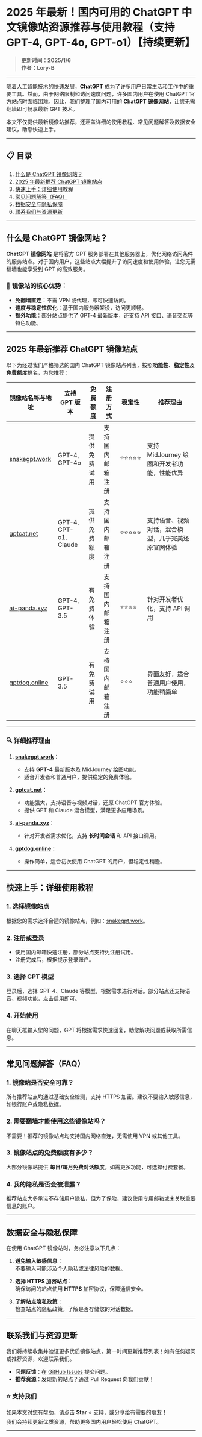 # **2025 年最新！国内可用的 ChatGPT 中文镜像站资源推荐与使用教程（支持 GPT-4, GPT-4o, GPT-o1）【持续更新】**

> **更新时间：2025/1/6**  
> **作者：Lory-B**

---

随着人工智能技术的快速发展，**ChatGPT** 成为了许多用户日常生活和工作中的重要工具。然而，由于网络限制和访问速度问题，许多国内用户在使用 ChatGPT 官方站点时面临困难。因此，我们整理了国内可用的 **ChatGPT 镜像网站**，让您无需翻墙即可畅享最新 GPT 技术。

本文不仅提供最新镜像站推荐，还涵盖详细的使用教程、常见问题解答及数据安全建议，助您快速上手。

---

## **📋 目录**

1. [什么是 ChatGPT 镜像网站？](#什么是-chatgpt-镜像网站)  
2. [2025 年最新推荐 ChatGPT 镜像站点](#2025-年最新推荐-chatgpt-镜像站点)  
3. [快速上手：详细使用教程](#快速上手详细使用教程)  
4. [常见问题解答（FAQ）](#常见问题解答faq)  
5. [数据安全与隐私保障](#数据安全与隐私保障)  
6. [联系我们与资源更新](#联系我们与资源更新)  

---

## **什么是 ChatGPT 镜像网站？**

**ChatGPT 镜像网站** 是将官方 GPT 服务部署在其他服务器上，优化网络访问条件的服务站点。对于国内用户，这些站点大幅提升了访问速度和使用体验，让您无需翻墙也能享受到 GPT 的高效服务。

### 🌟 **镜像站的核心优势**：

- **免翻墙直连**：不需 VPN 或代理，即可快速访问。  
- **速度与稳定性优化**：基于国内服务器架设，访问更顺畅。  
- **额外功能**：部分站点提供了 GPT-4 最新版本，还支持 API 接口、语音交互等特色功能。  

---

## **2025 年最新推荐 ChatGPT 镜像站点**

以下为经过我们严格筛选的国内 ChatGPT 镜像站点列表，按照**功能性**、**稳定性**及**免费额度**排名，为您推荐：

| **镜像站名称与地址**                     | **支持 GPT 版本**       | **免费额度** | **注册方式**      | **稳定性** | **推荐理由**                                       |
|-----------------------------------------|-----------------------|--------------|------------------|------------|--------------------------------------------------|
| [snakegpt.work](https://snakegpt.work)   | GPT-4, GPT-4o         | 提供免费试用 | 支持国内邮箱注册   | ⭐⭐⭐⭐⭐    | 支持 MidJourney 绘图和开发者功能，性能优异         |
| [gptcat.net](https://gptcat.net)         | GPT-4, GPT-o1, Claude | 提供免费额度 | 支持国内邮箱注册   | ⭐⭐⭐⭐⭐    | 支持语音、视频对话，混合模型，几乎完美还原官网体验   |
| [ai-panda.xyz](https://ai-panda.xyz/login?invite_code=34137c47) | GPT-4, GPT-3.5         | 有免费体验   | 支持国内邮箱注册   | ⭐⭐⭐⭐     | 针对开发者优化，支持 API 调用                     |
| [gptdog.online](https://gptdog.online)   | GPT-3.5               | 有免费试用   | 支持国内邮箱注册   | ⭐⭐⭐      | 界面友好，适合普通用户使用，功能稍简单             |

---

### 🔍 **详细推荐理由**

1. **[snakegpt.work](https://snakegpt.work)**：  
   - 支持 **GPT-4** 最新版本及 MidJourney 绘图功能。  
   - 适合开发者和普通用户，提供稳定的免费体验。  

2. **[gptcat.net](https://gptcat.net)**：  
   - 功能强大，支持语音与视频对话，还原 ChatGPT 官方体验。  
   - 提供 GPT 和 Claude 混合模型，满足更多应用场景。  

3. **[ai-panda.xyz](https://ai-panda.xyz/login?invite_code=34137c47)**：  
   - 针对开发者需求优化，支持 **长时间会话** 和 API 接口调用。  

4. **[gptdog.online](https://gptdog.online)**：  
   - 操作简单，适合初次使用 ChatGPT 的用户，但稳定性稍逊。  

---

## **快速上手：详细使用教程**

### **1. 选择镜像站点**  
根据您的需求选择合适的镜像站点，例如：[snakegpt.work](https://snakegpt.work)。

### **2. 注册或登录**  
- 使用国内邮箱快速注册，部分站点支持免注册试用。  
- 注册完成后，根据提示登录账户。

### **3. 选择 GPT 模型**  
登录后，选择 GPT-4、Claude 等模型，根据需求进行对话。部分站点还支持语音、视频功能，点击启用即可。

### **4. 开始使用**  
在聊天框输入您的问题，GPT 将根据需求快速回复，助您解决问题或获取所需信息。

---

## **常见问题解答（FAQ）**

### **1. 镜像站是否安全可靠？**  
所有推荐站点均通过基础安全检测，支持 HTTPS 加密。建议不要输入敏感信息，如银行账户或隐私数据。

### **2. 需要翻墙才能使用这些镜像站吗？**  
不需要！推荐的镜像站点均支持国内网络直连，无需使用 VPN 或其他工具。

### **3. 镜像站点的免费额度有多少？**  
大部分镜像站提供 **每日/每月免费对话额度**。如需更多功能，可选择付费套餐。

### **4. 我的隐私是否会被泄露？**  
推荐站点大多承诺不存储用户隐私，但为了保险，建议使用专用邮箱或未关联重要信息的账户。

---

## **数据安全与隐私保障**

在使用 ChatGPT 镜像站时，务必注意以下几点：

1. **避免输入敏感信息**：  
   不要输入可能涉及个人隐私或法律风险的数据。

2. **选择 HTTPS 加密站点**：  
   确保访问的站点使用 **HTTPS** 加密协议，保障通信安全。

3. **了解站点隐私政策**：  
   检查站点的隐私政策，了解是否存储您的对话数据。

---

## **联系我们与资源更新**

我们将持续收集并验证更多优质镜像站点，第一时间更新推荐列表！如有任何疑问或推荐资源，欢迎联系我们。

- **问题反馈**：在 [GitHub Issues](https://github.com/your-repo/issues) 提交问题。  
- **推荐资源**：发现新的站点？通过 Pull Request 向我们贡献！  

### ⭐ **支持我们**  
如果本文对您有帮助，请点击 **Star** ⭐ 支持，或分享给有需要的朋友！  
我们会持续更新优质资源，帮助更多国内用户轻松使用 ChatGPT。

---
